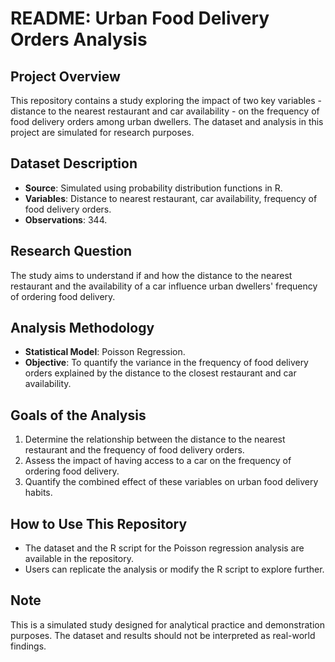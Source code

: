 # README: Urban Food Delivery Orders Analysis

## Project Overview
This repository contains a study exploring the impact of two key variables - distance to the nearest restaurant and car availability - on the frequency of food delivery orders among urban dwellers. The dataset and analysis in this project are simulated for research purposes.

## Dataset Description
- **Source**: Simulated using probability distribution functions in R.
- **Variables**: Distance to nearest restaurant, car availability, frequency of food delivery orders.
- **Observations**: 344.

## Research Question
The study aims to understand if and how the distance to the nearest restaurant and the availability of a car influence urban dwellers' frequency of ordering food delivery.

## Analysis Methodology
- **Statistical Model**: Poisson Regression.
- **Objective**: To quantify the variance in the frequency of food delivery orders explained by the distance to the closest restaurant and car availability.

## Goals of the Analysis
1. Determine the relationship between the distance to the nearest restaurant and the frequency of food delivery orders.
2. Assess the impact of having access to a car on the frequency of ordering food delivery.
3. Quantify the combined effect of these variables on urban food delivery habits.

## How to Use This Repository
- The dataset and the R script for the Poisson regression analysis are available in the repository.
- Users can replicate the analysis or modify the R script to explore further.

## Note
This is a simulated study designed for analytical practice and demonstration purposes. The dataset and results should not be interpreted as real-world findings.
